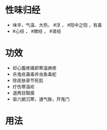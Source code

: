# 性味归经
- 味辛，气温、大热， #浮 ， #阳中之阳 ，有毒
-  #心经 ， #脾经 ， #肾经 
# 功效
- 却心腹疼痛即寒温痹疼
- 杀鬼疰蛊毒并虫鱼毒蛇
- 除皮肤骨节死肌
- 疗伤寒温疟
- 退两目翳膜
- 驱六腑沉寒，通气脉，开鬼门
# 用法